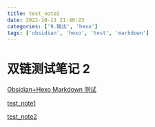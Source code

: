 ```yaml
---
title: test_note2
date: 2022-10-11 21:40:23
categories: ['9.输出', 'hexo']
tags: ['obsidian', 'hexo', 'test', 'markdown']
---
```


# 双链测试笔记 2

[Obsidian+Hexo Markdown 测试](../1176/#图表)

[test_note1](../1177)

[test_note2](../1180)

